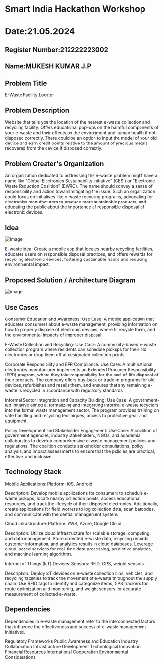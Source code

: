 # Smart India Hackathon Workshop
# Date:21.05.2024
## Register Number:212222223002
## Name:MUKESH KUMAR J.P
## Problem Title
E-Waste Facility Locator
## Problem Description
Website that tells you the location of the nearest e-waste collection and recycling facility. Offers educational pop-ups on the harmful components of your e-waste and their effects on the environment and human health if not disposed correctly. There could be an option to input the model of your old device and earn credit points relative to the amount of precious metals recovered from the device if disposed correctly.
## Problem Creater's Organization

An organization dedicated to addressing the e-waste problem might have a name like "Global Electronics Sustainability Initiative" (GESI) or "Electronic Waste Reduction Coalition" (EWRC). The name should convey a sense of responsibility and action toward mitigating the issue. Such an organization could focus on initiatives like e-waste recycling programs, advocating for electronics manufacturers to produce more sustainable products, and educating the public about the importance of responsible disposal of electronic devices.


## Idea
![image](https://github.com/velupradeep/SIHPS/assets/150329341/18b3efd0-542d-4255-b919-73436c09a569)

E-waste idea: Create a mobile app that locates nearby recycling facilities, educates users on responsible disposal practices, and offers rewards for recycling electronic devices, fostering sustainable habits and reducing environmental impact.


## Proposed Solution / Architecture Diagram
![image](https://github.com/velupradeep/SIHPS/assets/150329341/5ad6a0fe-2558-4574-ba4e-fa17646c3411)



## Use Cases
Consumer Education and Awareness:
Use Case: A mobile application that educates consumers about e-waste management, providing information on how to properly dispose of electronic devices, where to recycle them, and the environmental impacts of improper disposal.

E-Waste Collection and Recycling:
Use Case: A community-based e-waste collection program where residents can schedule pickups for their old electronics or drop them off at designated collection points.

Corporate Responsibility and EPR Compliance:
Use Case: A multinational electronics manufacturer implements an Extended Producer Responsibility (EPR) program, where they take responsibility for the end-of-life disposal of their products. The company offers buy-back or trade-in programs for old devices, refurbishes and resells them, and ensures that any remaining e-waste is recycled in accordance with regulatory standards

Informal Sector Integration and Capacity Building:
Use Case: A government-led initiative aimed at formalizing and integrating informal e-waste recyclers into the formal waste management sector. The program provides training on safe handling and recycling techniques, access to protective gear and equipment.

Policy Development and Stakeholder Engagement:
Use Case: A coalition of government agencies, industry stakeholders, NGOs, and academia collaborates to develop comprehensive e-waste management policies and regulations. The coalition conducts stakeholder consultations, policy analysis, and impact assessments to ensure that the policies are practical, effective, and inclusive.

## Technology Stack
Mobile Applications:
Platform: iOS, Android

Description: Develop mobile applications for consumers to schedule e-waste pickups, locate nearby collection points, access educational resources, and track the lifecycle of their disposed electronics. Additionally, create applications for field workers to log collection data, scan barcodes, and communicate with the central management system.

Cloud Infrastructure:
Platform: AWS, Azure, Google Cloud

Description: Utilize cloud infrastructure for scalable storage, computing, and data management. Store collected e-waste data, recycling records, customer information, and analytics results in cloud databases. Leverage cloud-based services for real-time data processing, predictive analytics, and machine learning algorithms.

Internet of Things (IoT) Devices:
Sensors: RFID, GPS, weight sensors

Description: Deploy IoT devices on e-waste collection bins, vehicles, and recycling facilities to track the movement of e-waste throughout the supply chain. Use RFID tags to identify and categorize items, GPS trackers for route optimization and monitoring, and weight sensors for accurate measurement of collected e-waste.


## Dependencies
Dependencies in e-waste management refer to the interconnected factors that influence the effectiveness and success of e-waste management initiatives.

Regulatory Frameworks Public Awareness and Education Industry Collaboration Infrastructure Development Technological Innovation Financial Resources International Cooperation Environmental Considerations
